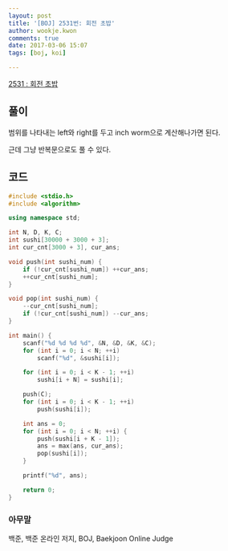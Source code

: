 ```yaml
---
layout: post
title: '[BOJ] 2531번: 회전 초밥'
author: wookje.kwon
comments: true
date: 2017-03-06 15:07
tags: [boj, koi]

---
```


[2531 : 회전 초밥](https://www.acmicpc.net/problem/2531)

## 풀이

범위를 나타내는 left와 right를 두고 inch worm으로 계산해나가면 된다.  

근데 그냥 반복문으로도 풀 수 있다.  

## 코드

```cpp
#include <stdio.h>
#include <algorithm>

using namespace std;

int N, D, K, C;
int sushi[30000 + 3000 + 3];
int cur_cnt[3000 + 3], cur_ans;

void push(int sushi_num) {
	if (!cur_cnt[sushi_num]) ++cur_ans;
	++cur_cnt[sushi_num];
}

void pop(int sushi_num) {
	--cur_cnt[sushi_num];
	if (!cur_cnt[sushi_num]) --cur_ans;
}

int main() {
	scanf("%d %d %d %d", &N, &D, &K, &C);
	for (int i = 0; i < N; ++i)
		scanf("%d", &sushi[i]);

	for (int i = 0; i < K - 1; ++i)
		sushi[i + N] = sushi[i];

	push(C);
	for (int i = 0; i < K - 1; ++i)
		push(sushi[i]);

	int ans = 0;
	for (int i = 0; i < N; ++i) {
		push(sushi[i + K - 1]);
		ans = max(ans, cur_ans);
		pop(sushi[i]);
	}

	printf("%d", ans);

	return 0;
}
```

### 아무말  
백준, 백준 온라인 저지, BOJ, Baekjoon Online Judge